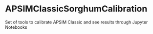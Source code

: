 # APSIMClassicSorghumCalibration
Set of tools to calibrate APSIM Classic and see results through Jupyter Notebooks
